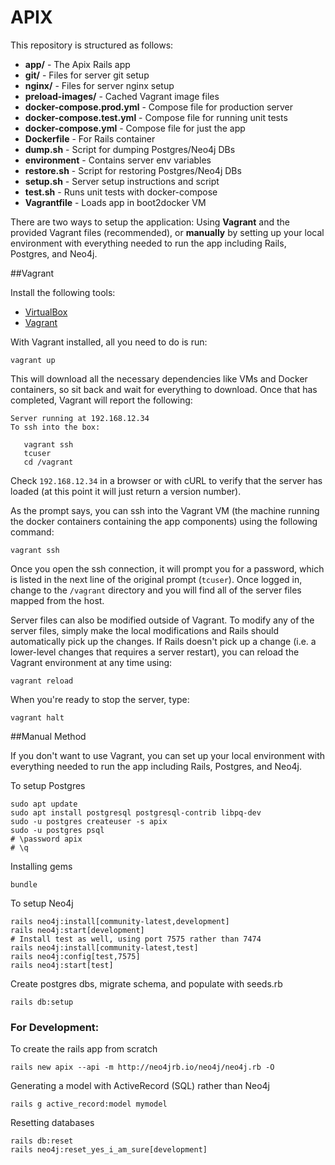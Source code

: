 # APIX

This repository is structured as follows:

* **app/** - The Apix Rails app
* **git/** - Files for server git setup
* **nginx/** - Files for server nginx setup
* **preload-images/** - Cached Vagrant image files
* **docker-compose.prod.yml** - Compose file for production server
* **docker-compose.test.yml** - Compose file for running unit tests
* **docker-compose.yml** - Compose file for just the app
* **Dockerfile** - For Rails container
* **dump.sh** - Script for dumping Postgres/Neo4j DBs
* **environment** - Contains server env variables
* **restore.sh** - Script for restoring Postgres/Neo4j DBs
* **setup.sh** - Server setup instructions and script
* **test.sh** - Runs unit tests with docker-compose
* **Vagrantfile** - Loads app in boot2docker VM

There are two ways to setup the application: Using **Vagrant** and the provided Vagrant files (recommended), or **manually** by setting up your local environment with everything needed to run the app including Rails, Postgres, and Neo4j.

##Vagrant

Install the following tools:

* [VirtualBox](https://www.virtualbox.org/wiki/Downloads)
* [Vagrant](https://www.vagrantup.com/)

With Vagrant installed, all you need to do is run:

```
vagrant up
```

This will download all the necessary dependencies like VMs and Docker containers, so sit back and wait for everything to download. Once that has completed, Vagrant will report the following:

```
Server running at 192.168.12.34
To ssh into the box:

   vagrant ssh
   tcuser
   cd /vagrant
```

Check `192.168.12.34` in a browser or with cURL to verify that the server has loaded (at this point it will just return a version number).

As the prompt says, you can ssh into the Vagrant VM (the machine running the docker containers containing the app components) using the following command:

```vagrant ssh```

Once you open the ssh connection, it will prompt you for a password, which is listed in the next line of the original prompt (`tcuser`). Once logged in, change to the `/vagrant` directory and you will find all of the server files mapped from the host.

Server files can also be modified outside of Vagrant. To modify any of the server files, simply make the local modifications and Rails should automatically pick up the changes. If Rails doesn't pick up a change (i.e. a lower-level changes that requires a server restart), you can reload the Vagrant environment at any time using:

```vagrant reload```

When you're ready to stop the server, type:

```vagrant halt```

##Manual Method

If you don't want to use Vagrant, you can set up your local environment with everything needed to run the app including Rails, Postgres, and Neo4j.

To setup Postgres

```
sudo apt update
sudo apt install postgresql postgresql-contrib libpq-dev
sudo -u postgres createuser -s apix
sudo -u postgres psql
# \password apix
# \q
```

Installing gems

```
bundle
```

To setup Neo4j

```
rails neo4j:install[community-latest,development]
rails neo4j:start[development]
# Install test as well, using port 7575 rather than 7474
rails neo4j:install[community-latest,test]
rails neo4j:config[test,7575]
rails neo4j:start[test]
```

Create postgres dbs, migrate schema, and populate with seeds.rb

```
rails db:setup
```

### For Development:
To create the rails app from scratch

```
rails new apix --api -m http://neo4jrb.io/neo4j/neo4j.rb -O
```

Generating a model with ActiveRecord (SQL) rather than Neo4j

```
rails g active_record:model mymodel
```

Resetting databases

```
rails db:reset
rails neo4j:reset_yes_i_am_sure[development]
```
